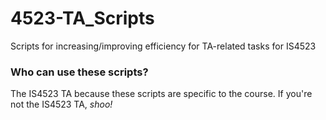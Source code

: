 # 4523-TA_Scripts
Scripts for increasing/improving efficiency for TA-related tasks for IS4523

### Who can use these scripts?
The IS4523 TA because these scripts are specific to the course. 
If you're not the IS4523 TA, *shoo!*
